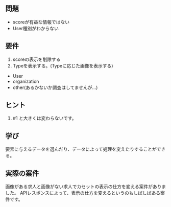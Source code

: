 ## 問題
- scoreが有益な情報ではない
- User種別がわからない

## 要件
1. scoreの表示を削除する
2. Typeを表示する。(Typeに応じた画像を表示する)
  - User
  - organization
  - other(あるかないか調査はしてませんが...)


## ヒント
1. #1 と大きくは変わらないです。

## 学び
要素に与えるデータを選んだり、データによって処理を変えたりすることができる。

## 実際の案件
画像がある求人と画像がない求人でカセットの表示の仕方を変える案件がありました。
APIレスポンスによって、表示の仕方を変えるというのもしばしばある案件です。